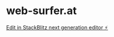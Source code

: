 # web-surfer.at

[Edit in StackBlitz next generation editor ⚡️](https://stackblitz.com/~/github.com/markustroestler/web-surfer.at)